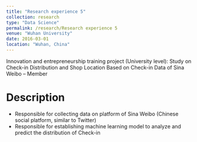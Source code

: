 ```yaml
---
title: "Research experience 5"
collection: research
type: "Data Science"
permalink: /research/Research experience 5
venue: "Wuhan University"
date: 2016-03-01
location: "Wuhan, China"
---
```


Innovation and entrepreneurship training project (University level): Study on Check-in Distribution and Shop Location Based on Check-in Data of Sina Weibo – Member

Description
======
* Responsible for collecting data on platform of Sina Weibo (Chinese social platform, similar to Twitter) 
* Responsible for establishing machine learning model to analyze and predict the distribution of Check-in